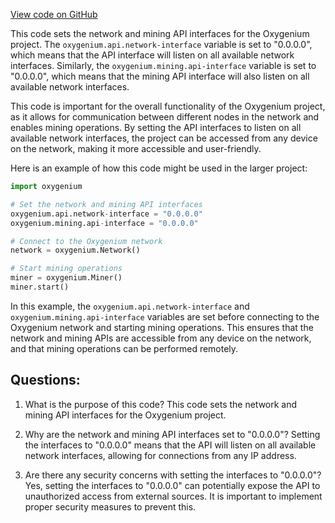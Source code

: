 [View code on GitHub](https://github.com/oxygenium/oxygenium/docker/release/user-mainnet-release.conf)

This code sets the network and mining API interfaces for the Oxygenium project. The `oxygenium.api.network-interface` variable is set to "0.0.0.0", which means that the API interface will listen on all available network interfaces. Similarly, the `oxygenium.mining.api-interface` variable is set to "0.0.0.0", which means that the mining API interface will also listen on all available network interfaces.

This code is important for the overall functionality of the Oxygenium project, as it allows for communication between different nodes in the network and enables mining operations. By setting the API interfaces to listen on all available network interfaces, the project can be accessed from any device on the network, making it more accessible and user-friendly.

Here is an example of how this code might be used in the larger project:

```python
import oxygenium

# Set the network and mining API interfaces
oxygenium.api.network-interface = "0.0.0.0"
oxygenium.mining.api-interface = "0.0.0.0"

# Connect to the Oxygenium network
network = oxygenium.Network()

# Start mining operations
miner = oxygenium.Miner()
miner.start()
```

In this example, the `oxygenium.api.network-interface` and `oxygenium.mining.api-interface` variables are set before connecting to the Oxygenium network and starting mining operations. This ensures that the network and mining APIs are accessible from any device on the network, and that mining operations can be performed remotely.
## Questions: 
 1. What is the purpose of this code?
   This code sets the network and mining API interfaces for the Oxygenium project.

2. Why are the network and mining API interfaces set to "0.0.0.0"?
   Setting the interfaces to "0.0.0.0" means that the API will listen on all available network interfaces, allowing for connections from any IP address.

3. Are there any security concerns with setting the interfaces to "0.0.0.0"?
   Yes, setting the interfaces to "0.0.0.0" can potentially expose the API to unauthorized access from external sources. It is important to implement proper security measures to prevent this.